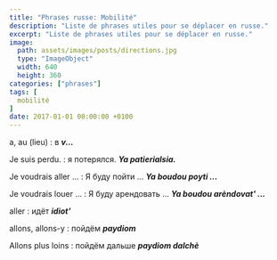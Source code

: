 ```yaml
---
title: "Phrases russe: Mobilité"
description: "Liste de phrases utiles pour se déplacer en russe."
excerpt: "Liste de phrases utiles pour se déplacer en russe."
image:
  path: assets/images/posts/directions.jpg
  type: "ImageObject"
  width: 640
  height: 360
categories: ["phrases"]
tags: [
  mobilité
]
date: 2017-01-01 00:00:00 +0100
---
```


a, au (lieu)
: в
*__v...__*

Je suis perdu.
: я потерялся.
*__Ya patierialsia.__*

Je voudrais aller ...
: Я буду пойти ...
*__Ya boudou poyti ...__*

Je voudrais louer ...
: Я буду арендовать ...
*__Ya boudou arèndovat' ...__*

aller
: идёт
*__idiot'__*

allons, allons-y
: пойдём
*__paydiom__*

Allons plus loins
: пойдём дальше
*__paydiom dalchè__*
